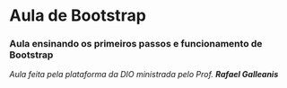 # Aula de Bootstrap
### Aula ensinando os primeiros passos e funcionamento de Bootstrap
_Aula feita pela plataforma da DIO ministrada pelo Prof. **Rafael Galleanis**_

